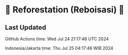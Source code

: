 
# 🌳 Reforestation (Reboisasi) 🌲

## Last Updated

GitHub Actions time: Wed Jul 24 21:17:46 UTC 2024

Indonesia/Jakarta time: Thu Jul 25 04:17:46 WIB 2024
